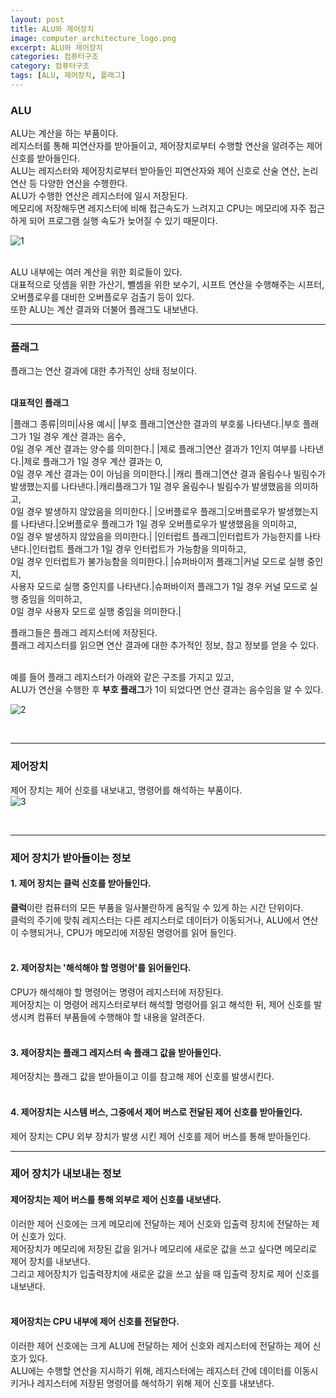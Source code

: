 ```yaml
---
layout: post
title: ALU와 제어장치
image: computer_architecture_logo.png
excerpt: ALU와 제어장치
categories: 컴퓨터구조
category: 컴퓨터구조
tags: [ALU, 제어장치, 플래그]
---
```


### ALU

ALU는 계산을 하는 부품이다.  
레지스터를 통해 피연산자를 받아들이고, 제어장치로부터 수행할 연산을 알려주는 제어 신호를 받아들인다.  
ALU는 레지스터와 제어장치로부터 받아들인 피연산자와 제어 신호로 산술 연산, 논리 연산 등 다양한 연산을 수행한다.  
ALU가 수행한 연산은 레지스터에 일시 저장된다.  
메모리에 저장해두면 레지스터에 비해 접근속도가 느려지고 CPU는 메모리에 자주 접근하게 되어 프로그램 실행 속도가 늦어질 수 있기 때문이다.  

![1](https://github.com/DaYoung-woo/DaYoung-woo.github.io/assets/131967254/4e31e985-aa99-44d3-a16b-7901358a8457)  
<br/>

ALU 내부에는 여러 계산을 위한 회로들이 있다.  
대표적으로 덧셈을 위한 가산기, 뺄셈을 위한 보수기, 시프트 연산을 수행해주는 시프터, 오버플로우를 대비한 오버플로우 검출기 등이 있다.  
또한 ALU는 계산 결과와 더불어 플래그도 내보낸다.
<br />

--- 

### 플래그

플래그는 연산 결과에 대한 추가적인 상태 정보이다.  
<br/>

**대표적인 플래그**  

|플래그 종류|의미|사용 예시|
|부호 플래그|연산한 결과의 부호룰 나타낸다.|부호 플래그가 1일 경우 계산 결과는 음수,<br/> 0일 경우 계산 결과는 양수를 의미한다.|
|제로 플래그|연산 결과가 1인지 여부를 나타낸다.|제로 플래그가 1일 경우 계산 결과는 0,<br/> 0일 경우 계산 결과는 0이 아님을 의미한다.|
|캐리 플래그|연산 결과 올림수나 빌림수가 발생했는지를 나타낸다.|캐리플래그가 1일 경우 올림수나 빌림수가 발생했음을 의미하고, <br/> 0일 경우 발생하지 않았음을 의미한다.|
|오버플로우 플래그|오버플로우가 발생했는지를 나타낸다.|오버플로우 플래그가 1일 경우 오버플로우가 발생했음을 의미하고, <br/> 0일 경우 발생하지 않았음을 의미한다.| 
|인터럽트 플래그|인터럽트가 가능한지를 나타낸다.|인터럽트 플래그가 1일 경우 인터럽트가 가능함을 의미하고, <br/> 0일 경우 인터럽트가 불가능함을 의미한다.|
|슈퍼바이저 플래그|커널 모드로 실행 중인지, <br/>사용자 모드로 실행 중인지를 나타낸다.|슈퍼바이저 플래그가 1일 경우 커널 모드로 실행 중임을 의미하고, <br/> 0일 경우 사용자 모드로 실행 중임을 의미한다.|

플래그들은 플래그 레지스터에 저장된다.  
플래그 레지스터를 읽으면 연산 결과에 대한 추가적인 정보, 참고 정보를 얻을 수 있다.  
<br/>

예를 들어 플래그 레지스터가 아래와 같은 구조를 가지고 있고,  
ALU가 연산을 수행한 후 **부호 플래그**가 1이 되었다면 연산 결과는 음수임을 알 수 있다.  

![2](https://github.com/DaYoung-woo/DaYoung-woo.github.io/assets/131967254/4edfbfde-97fe-4fce-a64c-43d9fbd0bfa8)  

<br />

--- 

### 제어장치

제어 장치는 제어 신호를 내보내고, 명령어를 해석하는 부품이다.  
![3](https://github.com/DaYoung-woo/DaYoung-woo.github.io/assets/131967254/229d3ef5-3735-452a-91aa-2311163af202)

<br />

---

### 제어 장치가 받아들이는 정보

#### 1. 제어 장치는 클럭 신호를 받아들인다.
**클럭**이란 컴퓨터의 모든 부품을 일사불란하게 움직일 수 있게 하는 시간 단위이다.  
클럭의 주기에 맞춰 레지스터는 다른 레지스터로 데이터가 이동되거나, ALU에서 연산이 수행되거나, CPU가 메모리에 저장된 명령어를 읽어 들인다.    
<br />

#### 2. 제어장치는 '해석해야 할 명령어'를 읽어들인다.
CPU가 해석해야 할 명령어는 명령어 레지스터에 저장된다.  
제어장치는 이 명령어 레지스터로부터 해석할 명령어를 읽고 해석한 뒤, 제어 신호를 발생시켜 컴퓨터 부품들에 수행해야 할 내용을 알려준다.  
<br />

#### 3. 제어장치는 플래그 레지스터 속 플래그 값을 받아들인다.
제어장치는 플래그 값을 받아들이고 이를 참고해 제어 신호를 발생시킨다.  
<br />

#### 4. 제어장치는 시스템 버스, 그중에서 제어 버스로 전달된 제어 신호를 받아들인다.
제어 장치는 CPU 외부 장치가 발생 시킨 제어 신호를 제어 버스를 통해 받아들인다.
<br />

--- 

### 제어 장치가 내보내는 정보

#### 제어장치는 제어 버스를 통해 외부로 제어 신호를 내보낸다.  
이러한 제어 신호에는 크게 메모리에 전달하는 제어 신호와 입출력 장치에 전달하는 제어 신호가 있다.  
제어장치가 메모리에 저장된 값을 읽거나 메모리에 새로운 값을 쓰고 싶다면 메모리로 제어 장치를 내보낸다.  
그리고 제어장치가 입출력장치에 새로운 값을 쓰고 싶을 때 입출력 장치로 제어 신호를 내보낸다.  
<br />

#### 제어장치는 CPU 내부에 제어 신호를 전달한다.  
이러한 제어 신호에는 크게 ALU에 전달하는 제어 신호와 레지스터에 전달하는 제어 신호가 있다.  
ALU에는 수행할 연산을 지시하기 위해, 레지스터에는 레지스터 간에 데이터를 이동시키거나 레지스터에 저장된 명령어를 해석하기 위해 제어 신호를 내보낸다.  

